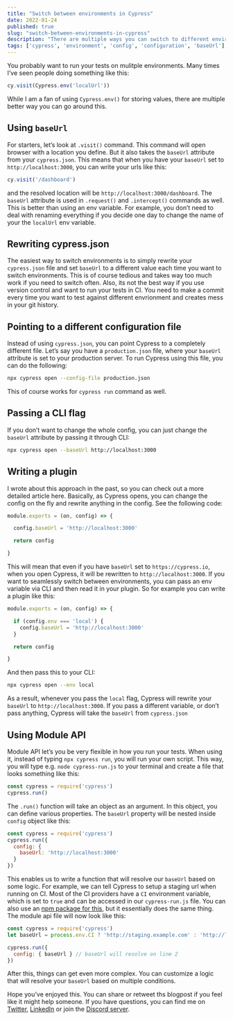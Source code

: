 ```yaml
---
title: "Switch between environments in Cypress"
date: 2022-01-24
published: true
slug: "switch-between-environments-in-cypress"
description: "There are multiple ways you can switch to different environments in Cypress. In this blogpost, I explain which ones you can use and show some examples."
tags: ['cypress', 'environment', 'config', 'configuration', 'baseUrl']
---
```

You probably want to run your tests on mulitple environments. Many times I’ve seen people doing something like this:

```js
cy.visit(Cypress.env('localUrl'))
```

While I am a fan of using `Cypress.env()` for storing values, there are multiple better way you can go around this. 

## Using `baseUrl`

For starters, let’s look at `.visit()` command. This command will open browser with a location you define. But it also takes the `baseUrl` attribute from your `cypress.json`. This means that when you have your `baseUrl` set to `http://localhost:3000`, you can write your urls like this:

```js
cy.visit('/dashboard')
```

and the resolved location will be `http://localhost:3000/dashboard`. The `baseUrl` attribute is used in `.request()` and `.intercept()` commands as well. This is better than using an env variable. For example, you don’t need to deal with renaming everything if you decide one day to change the name of your the `localUrl` env variable.

## Rewriting cypress.json
The easiest way to switch environments is to simply rewrite your `cypress.json` file and set `baseUrl` to a different value each time you want to switch environments. This is of course tedious and takes way too much work if you need to switch often. Also, its not the best way if you use version control and want to run your tests in CI. You need to make a commit every time you want to test against different envrionment and creates mess in your git history.

## Pointing to a different configuration file
Instead of using `cypress.json`, you can point Cypress to a completely different file. Let’s say you have a `production.json` file, where your `baseUrl` attribute is set to your production server. To run Cypress using this file, you can do the following:
```bash
npx cypress open --config-file production.json
```

This of course works for `cypress run` command as well.

## Passing a CLI flag
If you don’t want to change the whole config, you can just change the `baseUrl` attribute by passing it through CLI:
```bash
npx cypress open --baseUrl http://localhost:3000
```

## Writing a plugin
I wrote about this approach in the past, so you can check out a <nuxt-link to="/create-a-configuration-plugin-in-cypress">more detailed article here.</nuxt-link> Basically, as Cypress opens, you can change the config on the fly and rewrite anything in the config. See the following code:
```js [cypress/plugins/index.js]
module.exports = (on, config) => {

  config.baseUrl = 'http://localhost:3000'

  return config

}
```
This will mean that even if you have `baseUrl` set to `https://cypress.io`, when you open Cypress, it will be rewritten to `http://localhost:3000`. If you want to seamlessly switch between environments, you can pass an env variable via CLI and then read it in your plugin. So for example you can write a plugin like this:

```js [cypress/plugins/index.js]
module.exports = (on, config) => {

  if (config.env === 'local') {
    config.baseUrl = 'http://localhost:3000'
  }

  return config

}
```
And then pass this to your CLI:
```bash
npx cypress open --env local
```

As a result, whenever you pass the `local` flag, Cypress will rewrite your `baseUrl` to `http://localhost:3000`. If you pass a different variable, or don’t pass anything, Cypress will take the `baseUrl` from `cypress.json`

## Using Module API
Module API let’s you be very flexible in how you run your tests. When using it, instead of typing `npx cypress run`, you will run your own script. This way, you will type e.g. `node cypress-run.js` to your terminal and create a file that looks something like this:
```js [cypress/cypress-run.js]
const cypress = require('cypress')
cypress.run()
```

The `.run()` function will take an object as an argument. In this object, you can define various properties. The `baseUrl` property will be nested inside `config` object like this:
```js [cypress/cypress-run.js]
const cypress = require('cypress')
cypress.run({
  config: {
    baseUrl: 'http://localhost:3000'
  }
})
```

This enables us to write a function that will resolve our `baseUrl` based on some logic. For example, we can tell Cypress to setup a staging url when running on CI. Most of the CI providers have a `CI` environment variable, which is set to `true` and can be accessed in our `cypress-run.js` file. You can also use an [npm package for this](https://www.npmjs.com/package/is-ci), but it essentially does the same thing. The module api file will now look like this:

```js [cypress/cypress-run.js]
const cypress = require('cypress')
let baseUrl = process.env.CI ? 'http://staging.example.com' : 'http://localhost:3000'

cypress.run({
  config: { baseUrl } // baseUrl will resolve on line 2
})
```
After this, things can get even more complex. You can customize a logic that will resolve your `baseUrl` based on multiple conditions. 

Hope you’ve enjoyed this. You can share or retweet ths blogpost if you feel like it might help someone. If you have questions, you can find me on [Twitter](https://twitter.com/filip_hric/), [LinkedIn](https://www.linkedin.com/in/filip-hric-11a5b1126/) or join the [Discord server](https://filiphric.com/discord).
